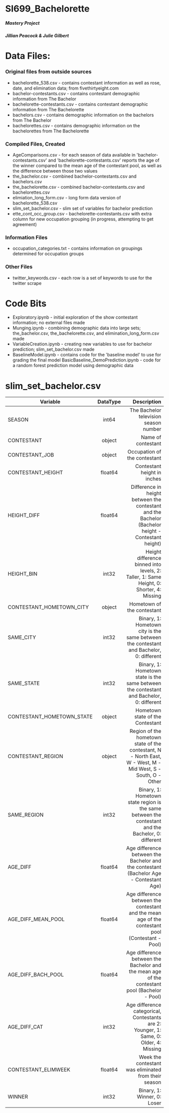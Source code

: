 # SI699_Bachelorette
##### Mastery Project
##### Jillian Peacock & Julie Gilbert


# Data Files:
### Original files from outside sources
* bachelorette_538.csv - contains contestant information as well as rose, date, and elimination data; from fivethirtyeight.com
* bachelor-contestants.csv - contains contestant demographic information from The Bachelor
* bachelorette-contestants.csv - contains contestant demographic information from The Bachelorette
* bachelors.csv - contains demographic information on the bachelors from The Bachelor
* bachelorettes.csv - contains demographic information on the bachelorettes from The Bachelorette
### Compiled Files, Created
* AgeComparisons.csv - for each season of data available in 'bachelor-contestants.csv' and 'bachelorette-contestants.csv' reports the age of the winner compared to the mean age of the contestant pool, as well as the difference between those two values
* the_bachelor.csv - combined bachelor-contestants.csv and bachelors.csv
* the_bachelorette.csv - combined bachelor-contestants.csv and bachelorettes.csv
* elimiation_long_form.csv - long form data version of bachelorette_538.csv
* slim_set_bachelor.csv - slim set of variables for bachelor prediction
* ette_cont_occ_group.csv - bachelorette-contestants.csv with extra column for new occupation grouping (in progress, attempting to get agreement)
### Information Files
* occupation_categories.txt - contains information on groupings determined for occupation groups
### Other Files
* twitter_keywords.csv - each row is a set of keywords to use for the twitter scrape

# Code Bits
* Exploratory.ipynb - initial exploration of the show contestant information; no external files made
* Munging.ipynb - combining demographic data into large sets; the_bachelor.csv, the_bachelorette.csv, and elimination_long_form.csv made
* VariableCreation.ipynb - creating new variables to use for bachelor prediction; slim_set_bachelor.csv made
* BaselineModel.ipynb - contains code for the 'baseline model' to use for grading the final model
BasicBaseline_DemoPrediction.ipynb - code for a random forest prediction model using demographic data

# slim_set_bachelor.csv
| Variable                 | DataType | Description |
| ------------------------ |:--------:| -----------:|
| SEASON                   |  int64   | The Bachelor television season number |
| CONTESTANT               |  object  | Name of contestant |
| CONTESTANT_JOB           |  object  | Occupation of the contestant |
| CONTESTANT_HEIGHT        |  float64 | Contestant height in inches |
| HEIGHT_DIFF              |  float64 | Difference in height between the contestant and the Bachelor (Bachelor height - Contestant height) |
| HEIGHT_BIN               |  int32   | Height difference binned into levels, 2: Taller, 1: Same Height, 0: Shorter, 4: Missing |
| CONTESTANT_HOMETOWN_CITY |  object  | Hometown of the contestant |
| SAME_CITY                |  int32   | Binary, 1: Hometown city is the same between the contestant and Bachelor, 0: different |
| SAME_STATE               |  int32   | Binary, 1: Hometown state is the same between the contestant and Bachelor, 0: different |
| CONTESTANT_HOMETOWN_STATE|  object  | Hometown state of the Contestant |
| CONTESTANT_REGION        |  object  | Region of the hometown state of the contestant, N - North East, W - West, M - Mid West, S - South, O - Other |
| SAME_REGION              |  int32   | Binary, 1: Hometown state region is the same between the contestant and the Bachelor, 0: different |
| AGE_DIFF                 |  float64 | Age difference between the Bachelor and the contestant (Bachelor Age - Contestant Age) |
| AGE_DIFF_MEAN_POOL       |  float64 | Age difference between the contestant and the mean age of the contestant pool (Contestant - Pool) |
| AGE_DIFF_BACH_POOL       |  float64 | Age difference between the Bachelor and the mean age of the contestant pool (Bachelor - Pool) |
| AGE_DIFF_CAT             |  int32   | Age difference categorical, Contestants are 2: Younger, 1: Same, 0: Older, 4: Missing |
| CONTESTANT_ELIMWEEK      |  float64 | Week the contestant was eliminated from their season |
| WINNER                   |  int32   | Binary, 1: Winner, 0: Loser |    
